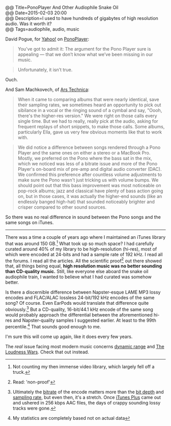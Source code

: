 @@ Title=PonoPlayer And Other Audiophile Snake Oil  
@@ Date=2015-02-03 20:00  
@@ Description=I used to have hundreds of gigabytes of high resolution audio. Was it worth it?  
@@ Tags=audiophile, audio, music  

David Pogue, for [Yahoo!](https://www.yahoo.com/tech/it-was-one-of-kickstarters-most-successful-109496883039.html) on [PonoPlayer](https://www.kickstarter.com/projects/1003614822/ponomusic-where-your-soul-rediscovers-music):
>You’ve got to admit it: The argument for the Pono Player sure is appealing — that we don’t know what we’ve been missing in our music.

>Unfortunately, it isn’t true.

Ouch.

And Sam Machkovech, of [Ars Technica](http://arstechnica.com/gadgets/2015/02/pono-player-review-a-tall-refreshing-drink-of-snake-oil/2/):
>When it came to comparing albums that were nearly identical, save their sampling rates, we sometimes heard an opportunity to pick out sibilance in a vocal or the ringing sound of a cymbal and say, "Oooh, there's the higher-res version." We were right on those calls every single time. But we had to really, really pick at the audio, asking for frequent replays of short snippets, to make those calls. Some albums, particularly Ella, gave us very few obvious moments like that to work with.

>We did notice a difference between songs rendered through a Pono Player and the same ones on either a stereo or a MacBook Pro. Mostly, we preferred on the Pono where the bass sat in the mix, which we noticed was less of a bitrate issue and more of the Pono Player's on-board mix of pre-amp and digital audio converter (DAC). We confirmed this preference after countless volume adjustments to make sure the Pono wasn't just tricking us with volume bumps. We should point out that this bass improvement was most noticeable on pop-rock albums; jazz and classical have plenty of bass action going on, but in those cases, it was actually the higher-end sounds (like an endlessly banged high-hat) that sounded noticeably brighter and crisper compared to other sound sources.

So there was no real difference in sound between the Pono songs and the same songs on iTunes. 

<hr class="small">

There was a time a couple of years ago where I maintained an iTunes library that was around 150 GB.[^1] What took up so much space? I had carefully curated around 40% of my library to be high-resolution (hi-res), most of which were encoded at 24-bits and had a sample rate of 192 kHz. I read all the forums. I read all the articles. All the scientific proof[^2] out there showed that, all things being equal,  **high resolution music was no better sounding than CD-quality music.** Still, like everyone else aboard the snake oil audiophile train, I wanted to believe what I had curated was somehow better. 

Is there a discernible difference between Napster-esque LAME MP3 lossy encodes and FLAC/ALAC lossless 24-bit/192 kHz encodes of the same song? Of course. Even EarPods would translate that difference quite obviously.[^4] But a CD-quality, 16-bit/44.1 kHz encode of the same song would probably approach the differential between the aforementioned hi-res and Napster-quality samples I suggested earlier. At least to the 99th percentile.[^3] That sounds good enough to me.

I'm sure this will come up again, like it does every few years. 

The *real* issue facing most modern music concerns [dynamic range](https://en.wikipedia.org/wiki/Dynamic_range) and [The Loudness Wars](https://en.wikipedia.org/wiki/Loudness_war). Check that out instead.

[^4]: Ultimately the [bitrate](https://en.wikipedia.org/wiki/Bit_rate#Audio) of the encode matters more than the [bit depth](https://en.wikipedia.org/wiki/Audio_bit_depth) and [sampling rate,](https://en.wikipedia.org/wiki/Sampling_(signal_processing)#Sampling_rate) but even then, it's a stretch. Once [iTunes Plus](https://en.wikipedia.org/wiki/ITunes_Store#Pricing_model) came out and ushered in 256 kbps AAC files, the days of crappy sounding lossy tracks were gone. 
[^3]: My statistics are completely based not on actual data
[^2]: Read: 'non-proof'
[^1]: Not counting my then immense video library, which largely fell off a truck.

